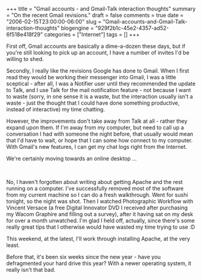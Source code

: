 +++
title = "Gmail accounts - and Gmail-Talk interaction thoughts"
summary = "On the recent Gmail revisions."
draft = false
comments = true
date = "2006-02-15T23:00:00-06:00"
slug = "Gmail-accounts-and-Gmail-Talk-interaction-thoughts"
blogengine = "929f2b1c-45e2-4357-ad52-6f518e418f29"
categories = ["Internet"]
tags = []
+++

<p>
First off, Gmail accounts are basically a dime-a-dozen these days, but if you&#39;re still looking to pick up an account, I have a number of invites I&#39;d be willing to shed.<!--more-->
</p>
<p>
Secondly, I really like the revisions Google has done to Gmail.  When I first read they would be working their messenger into Gmail, I was a little sceptical - after all, I was a Notifier user until they recommended the update to Talk, and I use Talk for the mail notification feature - not because I want to waste (sorry, in one sense it is a waste, but the interaction usually isn&#39;t a waste - just the thought that I could have done something productive, instead of interactive) my time chatting.<!--adsense-->
</p>
<p>
However, the improvements don&#39;t take away from Talk at all - rather they expand upon them.  If I&#39;m away from my computer, but need to call up a conversation I had with someone the night before, that usually would mean that I&#39;d have to wait, or hope that I can some how connect to my computer.  With Gmail&#39;s new features, I can get my chat logs right from the Internet.
</p>
<p>
We&#39;re certainly moving towards an online desktop ...
</p>
<p>
&nbsp;
</p>
<p>
No, I haven&#39;t forgotten about writing about getting Apache and the rest running on a computer.  I&#39;ve successfully removed most of the software from my current machine so I can do a fresh walkthrough.  Went for sushi tonight, so the night was shot.  Then I watched Photographic Workflow with Vincent Versace (a free Digital Innovator DVD I received after purchasing my Wacom Graphire and filling out a survey), after it having sat on my desk for over a month unwatched.  I&#39;m glad I held off, actually, since there&#39;s some really great tips that I otherwise would have wasted my time trying to use :D
</p>
<p>
This weekend, at the latest, I&#39;ll work through installing Apache, at the very least.
</p>
<p>
Before that, it&#39;s been six weeks since the new year - have you defragmented your hard drive this year?  With a newer operating system, it really isn&#39;t that bad.
</p>

